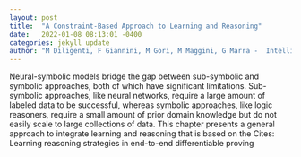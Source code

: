 ```yaml
---
layout: post
title:  "A Constraint-Based Approach to Learning and Reasoning"
date:   2022-01-08 08:13:01 -0400
categories: jekyll update
author: "M Diligenti, F Giannini, M Gori, M Maggini, G Marra -  Intelligence: The State of the Art, 2021"
---
```

Neural-symbolic models bridge the gap between sub-symbolic and symbolic approaches, both of which have significant limitations. Sub-symbolic approaches, like neural networks, require a large amount of labeled data to be successful, whereas symbolic approaches, like logic reasoners, require a small amount of prior domain knowledge but do not easily scale to large collections of data. This chapter presents a general approach to integrate learning and reasoning that is based on the Cites: Learning reasoning strategies in end-to-end differentiable proving